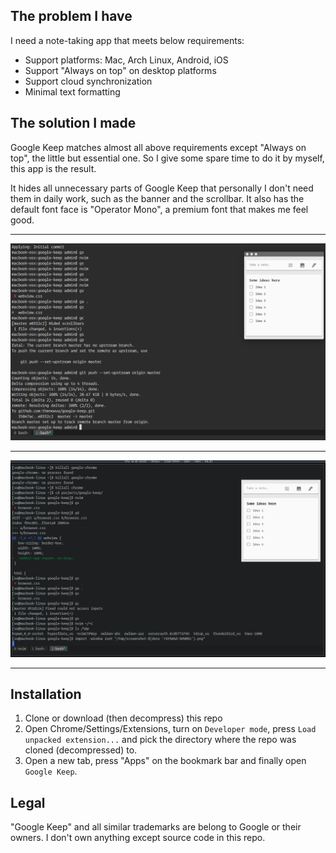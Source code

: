## The problem I have

I need a note-taking app that meets below requirements:

* Support platforms: Mac, Arch Linux, Android, iOS
* Support "Always on top" on desktop platforms
* Support cloud synchronization
* Minimal text formatting

## The solution I made

Google Keep matches almost all above requirements except "Always on top", the little but essential one. So I give some spare time to do it by myself, this app is the result.

It hides all unnecessary parts of Google Keep that personally I don't need them in daily work, such as the banner and the scrollbar. It also has the default font face is "Operator Mono", a premium font that makes me feel good.

---

![OS X](/screenshot-osx.png?raw=true)

---

![Linux](/screenshot-linux.png?raw=true)

---

## Installation

1. Clone or download (then decompress) this repo
2. Open Chrome/Settings/Extensions, turn on `Developer mode`, press `Load unpacked extension...` and pick the directory where the repo was cloned (decompressed) to.
3. Open a new tab, press "Apps" on the bookmark bar and finally open `Google Keep`.

## Legal

"Google Keep" and all similar trademarks are belong to Google or their owners. I don't own anything except source code in this repo.
